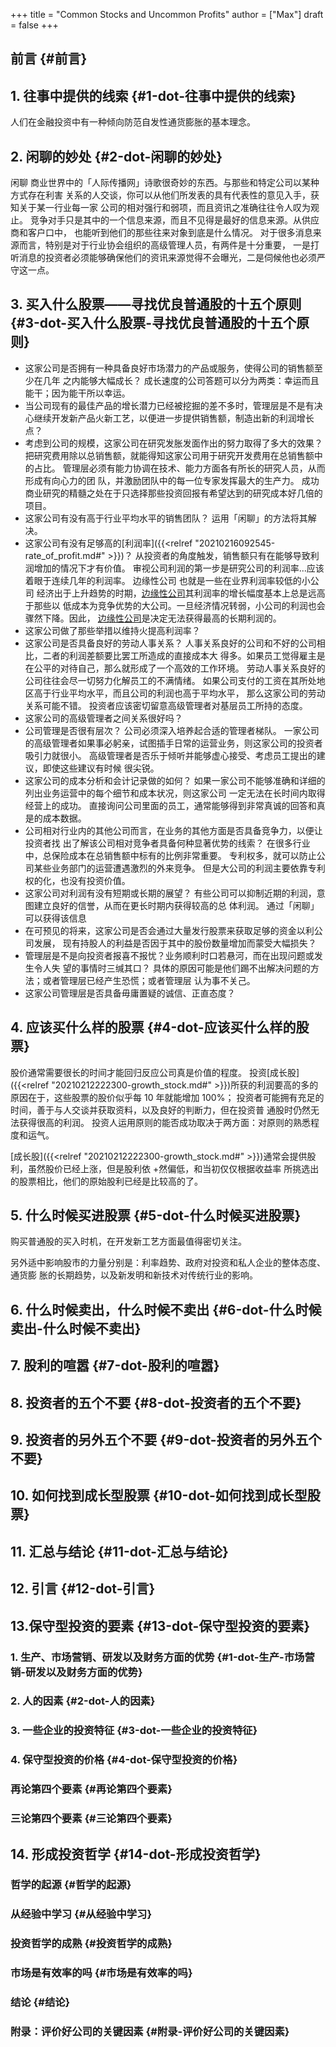 +++
title = "Common Stocks and Uncommon Profits"
author = ["Max"]
draft = false
+++

## 前言 {#前言}


## 1. 往事中提供的线索 {#1-dot-往事中提供的线索}

人们在金融投资中有一种倾向防范自发性通货膨胀的基本理念。


## 2. 闲聊的妙处 {#2-dot-闲聊的妙处}

闲聊
商业世界中的「人际传播网」诗歌很奇妙的东西。与那些和特定公司以某种方式存在利害
关系的人交谈，你可以从他们所发表的具有代表性的意见入手，获知关于某一行业每一家
公司的相对强行和弱项，而且资讯之准确往往令人叹为观止。
竞争对手只是其中的一个信息来源，而且不见得是最好的信息来源。从供应商和客户口中，
也能听到他们的那些往来对象到底是什么情况。
对于很多消息来源而言，特别是对于行业协会组织的高级管理人员，有两件是十分重要，
一是打听消息的投资者必须能够确保他们的资讯来源觉得不会曝光，二是伺候他也必须严
守这一点。


## 3. 买入什么股票——寻找优良普通股的十五个原则 {#3-dot-买入什么股票-寻找优良普通股的十五个原则}

-   这家公司是否拥有一种具备良好市场潜力的产品或服务，使得公司的销售额至少在几年
    之内能够大幅成长？
    成长速度的公司答题可以分为两类：幸运而且能干；因为能干所以幸运。
-   当公司现有的最佳产品的增长潜力已经被挖掘的差不多时，管理层是不是有决
    心继续开发新产品火新工艺，以便进一步提供销售额，制造出新的利润增长点？
-   考虑到公司的规模，这家公司在研究发胀发面作出的努力取得了多大的效果？
    把研究费用除以总销售额，就能得知这家公司用于研究开发费用在总销售额中的占比。
    管理层必须有能力协调在技术、能力方面各有所长的研究人员，从而形成有向心力的团
    队，并激励团队中的每一位专家发挥最大的生产力。
    成功商业研究的精髓之处在于只选择那些投资回报有希望达到的研究成本好几倍的项目。
-   这家公司有没有高于行业平均水平的销售团队？
    运用「闲聊」的方法将其解决。
-   这家公司有没有足够高的[利润率]({{<relref "20210216092545-rate_of_profit.md#" >}})？
    从投资者的角度触发，销售额只有在能够导致利润增加的情况下才有价值。
    审视公司利润的第一步是研究公司的利润率...应该着眼于连续几年的利润率。
    <a id="orgab8deac">边缘性公司</a>
    也就是一些在业界利润率较低的小公司
    经济出于上升趋势的时期，[边缘性公司](#orgab8deac)其利润率的增长幅度基本上总是远高于那些以
    低成本为竞争优势的大公司。一旦经济情况转弱，小公司的利润也会骤然下降。因此，
    [边缘性公司](#orgab8deac)是决定无法获得最高的长期利润的。
-   这家公司做了那些举措以维持火提高利润率？
-   这家公司是否具备良好的劳动人事关系？
    人事关系良好的公司和不好的公司相比，二者的利润差额要比罢工所造成的直接成本大
    得多。如果员工觉得雇主是在公平的对待自己，那么就形成了一个高效的工作环境。
    劳动人事关系良好的公司往往会尽一切努力化解员工的不满情绪。
    如果公司支付的工资在其所处地区高于行业平均水平，而且公司的利润也高于平均水平，
    那么这家公司的劳动关系可能不错。
    投资者应该密切留意高级管理者对基层员工所持的态度。
-   这家公司的高级管理者之间关系很好吗？
-   公司管理是否很有层次？
    公司必须深入培养起合适的管理者梯队。
    一家公司的高级管理者如果事必躬亲，试图插手日常的运营业务，则这家公司的投资者
    吸引力就很小。
    高级管理者是否乐于倾听并能够虚心接受、考虑员工提出的建议，即使这些建议有时候
    很尖锐。
-   这家公司的成本分析和会计记录做的如何？
    如果一家公司不能够准确和详细的列出业务运营中的每个细节和成本状况，则这家公司
    一定无法在长时间内取得经营上的成功。
    直接询问公司里面的员工，通常能够得到非常真诚的回答和真是的成本数据。
-   公司相对行业内的其他公司而言，在业务的其他方面是否具备竞争力，以便让投资者找
    出了解该公司相对竞争者具备何种显著优势的线索？
    在很多行业中，总保险成本在总销售额中标有的比例非常重要。
    专利权多，就可以防止公司某些业务部门的运营遭遇激烈的外来竞争。
    但是大公司的利润主要依靠专利权的化，也没有投资价值。
-   这家公司对利润有没有短期或长期的展望？
    有些公司可以抑制近期的利润，意图建立良好的信誉，从而在更长时期内获得较高的总
    体利润。
    通过「闲聊」可以获得该信息
-   在可预见的将来，这家公司是否会通过大量发行股票来获取足够的资金以利公司发展，
    现有持股人的利益是否因于其中的股份数量增加而蒙受大幅损失？
-   管理层是不是向投资者报喜不报忧？业务顺利时口若悬河，而在出现问题或发生令人失
    望的事情时三缄其口？
    具体的原因可能是他们踢不出解决问题的方法；或者管理层已经产生恐慌；或者管理层
    认为事不关己。
-   这家公司管理层是否具备毋庸置疑的诚信、正直态度？


## 4. 应该买什么样的股票 {#4-dot-应该买什么样的股票}

股价通常需要很长的时间才能回归反应公司真是价值的程度。
投资[成长股]({{<relref "20210212222300-growth_stock.md#" >}})所获的利润要高的多的原因在于，这些股票的股价似乎每 10 年就能增加
100%；
投资者可能拥有充足的时间，善于与人交谈并获取资料，以及良好的判断力，但在投资普
通股时仍然无法获得很高的利润。
投资人运用原则的能否成功取决于两方面：对原则的熟悉程度和运气。

[成长股]({{<relref "20210212222300-growth_stock.md#" >}})通常会提供股利，虽然股价已经上涨，但是股利依
+然偏低，和当初仅仅根据收益率
所挑选出的股票相比，他们的原始股利已经是比较高的了。


## 5. 什么时候买进股票 {#5-dot-什么时候买进股票}

购买普通股的买入时机，在开发新工艺方面最值得密切关注。

另外适中影响股市的力量分别是：利率趋势、政府对投资和私人企业的整体态度、通货膨
胀的长期趋势，以及新发明和新技术对传统行业的影响。


## 6. 什么时候卖出，什么时候不卖出 {#6-dot-什么时候卖出-什么时候不卖出}


## 7. 股利的喧嚣 {#7-dot-股利的喧嚣}


## 8. 投资者的五个不要 {#8-dot-投资者的五个不要}


## 9. 投资者的另外五个不要 {#9-dot-投资者的另外五个不要}


## 10. 如何找到成长型股票 {#10-dot-如何找到成长型股票}


## 11. 汇总与结论 {#11-dot-汇总与结论}


## 12. 引言 {#12-dot-引言}


## 13.保守型投资的要素 {#13-dot-保守型投资的要素}


### 1. 生产、市场营销、研发以及财务方面的优势 {#1-dot-生产-市场营销-研发以及财务方面的优势}


### 2. 人的因素 {#2-dot-人的因素}


### 3. 一些企业的投资特征 {#3-dot-一些企业的投资特征}


### 4. 保守型投资的价格 {#4-dot-保守型投资的价格}


### 再论第四个要素 {#再论第四个要素}


### 三论第四个要素 {#三论第四个要素}


## 14. 形成投资哲学 {#14-dot-形成投资哲学}


### 哲学的起源 {#哲学的起源}


### 从经验中学习 {#从经验中学习}


### 投资哲学的成熟 {#投资哲学的成熟}


### 市场是有效率的吗 {#市场是有效率的吗}


### 结论 {#结论}


### 附录：评价好公司的关键因素 {#附录-评价好公司的关键因素}
